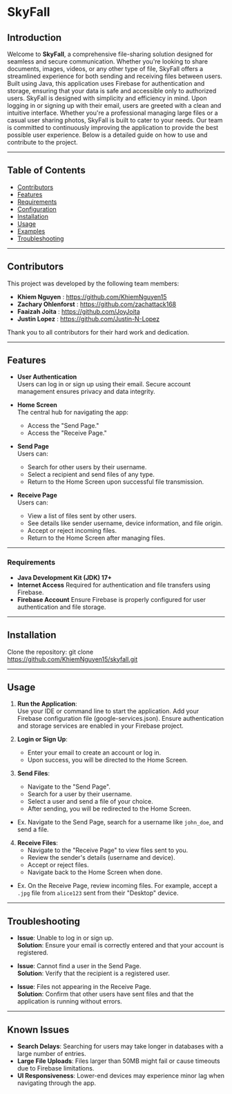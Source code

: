 # SkyFall

## Introduction

Welcome to **SkyFall**, a comprehensive file-sharing solution designed for seamless and secure communication. Whether you're looking to share documents, images, videos, or any other type of file, SkyFall offers a streamlined experience for both sending and receiving files between users. Built using Java, this application uses Firebase for authentication and storage, ensuring that your data is safe and accessible only to authorized users. SkyFall is designed with simplicity and efficiency in mind. Upon logging in or signing up with their email, users are greeted with a clean and intuitive interface. Whether you're a professional managing large files or a casual user sharing photos, SkyFall is built to cater to your needs. Our team is committed to continuously improving the application to provide the best possible user experience. Below is a detailed guide on how to use and contribute to the project.

-----------------------------------------------------------------------------------------------------------------

## Table of Contents
- [Contributors](#contributors)
- [Features](#features) 
- [Requirements](#requirements)
- [Configuration](#configuration)
- [Installation](#installation)
- [Usage](#usage)
- [Examples](#examples)
- [Troubleshooting](#troubleshooting)

-----------------------------------------------------------------------------------------------------------------

## Contributors 
This project was developed by the following team members: 
- **Khiem Nguyen** : https://github.com/KhiemNguyen15
- **Zachary Ohlenforst** : https://github.com/zachattack168
- **Faaizah Joita** : https://github.com/JoyJoita
- **Justin Lopez** : https://github.com/Justin-N-Lopez

Thank you to all contributors for their hard work and dedication.

-----------------------------------------------------------------------------------------------------------------

## Features

- **User Authentication**  
  Users can log in or sign up using their email. Secure account management ensures privacy and data integrity.

- **Home Screen**  
  The central hub for navigating the app:  
  - Access the "Send Page."  
  - Access the "Receive Page."  

- **Send Page**  
  Users can:  
  - Search for other users by their username.  
  - Select a recipient and send files of any type.  
  - Return to the Home Screen upon successful file transmission.  

- **Receive Page**  
  Users can:  
  - View a list of files sent by other users.  
  - See details like sender username, device information, and file origin.  
  - Accept or reject incoming files.  
  - Return to the Home Screen after managing files.  

-----------------------------------------------------------------------------------------------------------------

### Requirements 

- **Java Development Kit (JDK) 17+**  
- **Internet Access** Required for authentication and file transfers using Firebase. 
- **Firebase Account** Ensure Firebase is properly configured for user authentication and file storage.

-----------------------------------------------------------------------------------------------------------------

## Installation

Clone the repository:
   git clone https://github.com/KhiemNguyen15/skyfall.git

-----------------------------------------------------------------------------------------------------------------

## Usage

1. **Run the Application**:  
   Use your IDE or command line to start the application.
   Add your Firebase configuration file (google-services.json).
   Ensure authentication and storage services are enabled in your Firebase project.
   
2. **Login or Sign Up**:  
   - Enter your email to create an account or log in.  
   - Upon success, you will be directed to the Home Screen.

3. **Send Files**:  
   - Navigate to the "Send Page".  
   - Search for a user by their username.  
   - Select a user and send a file of your choice.  
   - After sending, you will be redirected to the Home Screen.
 - Ex. Navigate to the Send Page, search for a username like `john_doe`, and send a file.

4. **Receive Files**:  
   - Navigate to the "Receive Page" to view files sent to you.  
   - Review the sender's details (username and device).  
   - Accept or reject files.  
   - Navigate back to the Home Screen when done.
- Ex. On the Receive Page, review incoming files. For example, accept a `.jpg` file from `alice123` sent from their "Desktop" device.

-----------------------------------------------------------------------------------------------------------------

## Troubleshooting

- **Issue**: Unable to log in or sign up.  
  **Solution**: Ensure your email is correctly entered and that your account is registered.

- **Issue**: Cannot find a user in the Send Page.  
  **Solution**: Verify that the recipient is a registered user.

- **Issue**: Files not appearing in the Receive Page.  
  **Solution**: Confirm that other users have sent files and that the application is running without errors.

-----------------------------------------------------------------------------------------------------------------

## Known Issues

  - **Search Delays**: Searching for users may take longer in databases with a large number of entries.  
  - **Large File Uploads**: Files larger than 50MB might fail or cause timeouts due to Firebase limitations.  
  - **UI Responsiveness**: Lower-end devices may experience minor lag when navigating through the app.  

